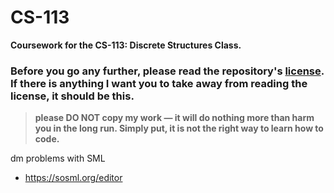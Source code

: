 # CS-113  
**Coursework for the CS-113: Discrete Structures Class.**
### Before you go any further, please read the repository's [license](https://github.com/kayleyseow/CS-113/blob/main/LICENSE.md). If there is anything I want you to take away from reading the license, it should be this.  
> **please DO NOT copy my work — it will do nothing more than harm you in the long run. Simply put, it is not the right way to learn how to code.**  

dm problems with SML
- https://sosml.org/editor

